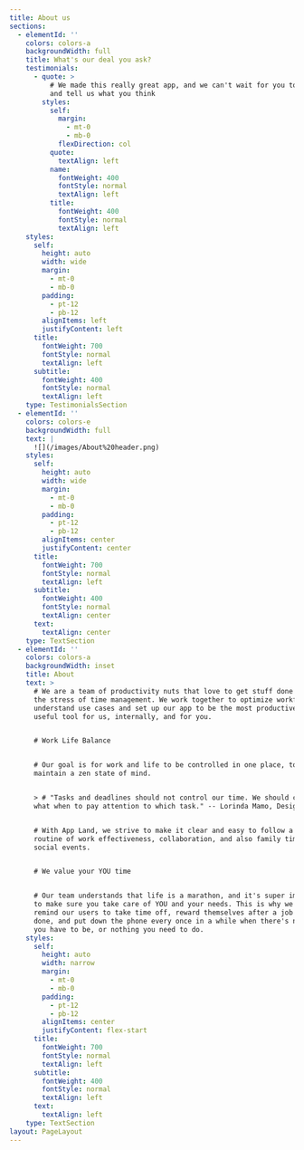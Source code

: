```yaml
---
title: About us
sections:
  - elementId: ''
    colors: colors-a
    backgroundWidth: full
    title: What's our deal you ask?
    testimonials:
      - quote: >
          # We made this really great app, and we can't wait for you to use it
          and tell us what you think
        styles:
          self:
            margin:
              - mt-0
              - mb-0
            flexDirection: col
          quote:
            textAlign: left
          name:
            fontWeight: 400
            fontStyle: normal
            textAlign: left
          title:
            fontWeight: 400
            fontStyle: normal
            textAlign: left
    styles:
      self:
        height: auto
        width: wide
        margin:
          - mt-0
          - mb-0
        padding:
          - pt-12
          - pb-12
        alignItems: left
        justifyContent: left
      title:
        fontWeight: 700
        fontStyle: normal
        textAlign: left
      subtitle:
        fontWeight: 400
        fontStyle: normal
        textAlign: left
    type: TestimonialsSection
  - elementId: ''
    colors: colors-e
    backgroundWidth: full
    text: |
      ![](/images/About%20header.png)
    styles:
      self:
        height: auto
        width: wide
        margin:
          - mt-0
          - mb-0
        padding:
          - pt-12
          - pb-12
        alignItems: center
        justifyContent: center
      title:
        fontWeight: 700
        fontStyle: normal
        textAlign: left
      subtitle:
        fontWeight: 400
        fontStyle: normal
        textAlign: center
      text:
        textAlign: center
    type: TextSection
  - elementId: ''
    colors: colors-a
    backgroundWidth: inset
    title: About
    text: >
      # We are a team of productivity nuts that love to get stuff done without
      the stress of time management. We work together to optimize workflows,
      understand use cases and set up our app to be the most productive and
      useful tool for us, internally, and for you.


      # Work Life Balance


      # Our goal is for work and life to be controlled in one place, to help you
      maintain a zen state of mind.


      > # "Tasks and deadlines should not control our time. We should control
      what when to pay attention to which task." -- Lorinda Mamo, Designer


      # With App Land, we strive to make it clear and easy to follow a healthy
      routine of work effectiveness, collaboration, and also family time and
      social events.


      # We value your YOU time


      # Our team understands that life is a marathon, and it's super important
      to make sure you take care of YOU and your needs. This is why we try to
      remind our users to take time off, reward themselves after a job well
      done, and put down the phone every once in a while when there's nowhere
      you have to be, or nothing you need to do.
    styles:
      self:
        height: auto
        width: narrow
        margin:
          - mt-0
          - mb-0
        padding:
          - pt-12
          - pb-12
        alignItems: center
        justifyContent: flex-start
      title:
        fontWeight: 700
        fontStyle: normal
        textAlign: left
      subtitle:
        fontWeight: 400
        fontStyle: normal
        textAlign: left
      text:
        textAlign: left
    type: TextSection
layout: PageLayout
---
```

